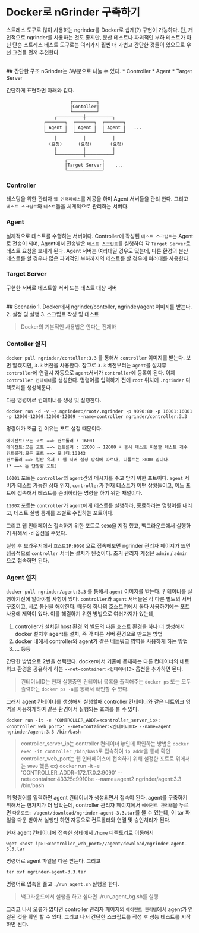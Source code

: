 # Docker로 nGrinder 구축하기
스트레스 도구로 많이 사용하는 ngrinder를 Docker로 쉽게(?) 구현이 가능하다.
단, 개인적으로 ngrinder를 사용하는 것도 좋지만, 분산 테스트나 파괴적인 부하 테스트가 아닌 단순 스트레스 테스트 도구로는 여러가지 훨씬 더 가볍고 간단한 것들이 있으므로 우선 그것들 먼저 추천한다.

<br>
## 간단한 구조
nGrinder는 3부분으로 나눌 수 있다.
* Controller
* Agent
* Target Server

간단하게 표현하면 아래와 같다.
~~~
                        ┌─────────┐
                        |Contoller|
                        └─────────┘
                  ┌──────────┼──────────┐
              ┌───────┐  ┌───────┐  ┌───────┐
              | Agent |  | Agent |  | Agent |   ...
              └───────┘  └───────┘  └───────┘
                  |          |          |
                (요청)      (요청)       (요청)
                  |          |          |
                  └──────────┼──────────┘
                      ┌─────────────┐
                      |Target Server|    ...
                      └─────────────┘

~~~

### Controller
테스팅을 위한 관리자 `웹 인터페이스`를 제공을 하며 Agent 서버들을 관리 한다. 그리고 `테스트 스크립트`와 `테스트`들을 체계적으로 관리하는 서버다.

### Agent
실제적으로 테스트를 수행하는 서버이다. Controller에 작성된 `테스트 스크립트`는 Agent로 전송이 되며, Agent에서 전송받은 `테스트 스크립트`를 실행하여 각 `Target Server`로 테스트 요청을 보내게 된다.  Agent 서버는 여러대일 경우도 있는데, 다른 환경의 분산 테스트를 할 경우나 많은 파괴적인 부하까지의 테스트를 할 경우에 여러대를 사용한다.

### Target Server
구현한 서버로 테스트할 서버 또는 테스트 대상 서버


<br>
##  Scenario
1. Docker에서 ngrinder/contoller, ngrinder/agent 이미지를 받는다.
2. 설정 및 실행
3. 스크립트 작성 및 테스트

> Docker의 기본적인 사용법은 안다는 전제하

### Contoller 설치
`docker pull ngrinder/contoller:3.3` 를 통해서 `controller` 이미지를 받는다.
보면 알겠지만, `3.3` 버전을 사용한다. 참고로 `3.3` 버전부터는 `agent`를 설치후 `controller`에 연결시 자동으로 `agent`서버가 `controller`에 등록이 된다.
이제 `controller 컨테이너`를 생성한다. 명령어를 입력하기 전에 `root` 위치에 `.ngrinder` 디렉토리를 생성해둔다.

다음 명령어로 컨테이너를 생성 및 실행한다.
~~~
docker run -d -v ~/.ngrinder:/root/.ngrinder -p 9090:80 -p 16001:16001 -p 12000-12009:12000-12009 --name=controller ngrinder/controller:3.3
~~~
명령어가 조금 긴 이유는 포트 설정 때문이다.
~~~
에이전트:모든 포트 ==> 컨트롤러 : 16001
에이전트:모든 포트 ==> 컨트롤러 : 12000 ~ 12000 + 동시 테스트 허용할 테스트 개수
컨트롤러:모든 포트 ==> 모니터:13243
컨트롤러 ==> 일반 유저 : 웹 서버 설정 방식에 따르나, 디폴트는 8080 입니다.
(* ==> 는 단방향 포트)
~~~
`16001` 포트는 `controller`와 `agent`간의 메시지를 주고 받기 위한 포트이다. `agent` 서버가 테스트 가능한 상태 인지, `controller`가 현재 테스트가 어떤 상황들이고, 어느 포트에 접속해서 테스트를 준비하라는 명령을 하기 위한 채널이다.


`1200X` 포트는 `controller`가 `agent`에게 테스트를 실행하라, 종료하라는 명령어를 내리고, 테스트 실행 통계를 초별로 수집하는 포트이다.

그리고 웹 인터페이스 접속하기 위한 포트로 `9090`을 지정 했고, 백그라운드에서 실행하기 위해서 `-d` 옵션을 주었다.

실행 후 브라우저에서 `호스트IP:9090` 으로 접속해보면 ngrinder 관리자 페이지가 뜨면 성공적으로 `controller` 서버는 설치가 된것이다.
초기 관리자 계정은 `admin` / `admin` 으로 접속하면 된다.

### Agent 설치
`docker pull ngrinder/agent:3.3` 를 통해서 `agent` 이미지를 받는다.
컨테이너를 실행하기전에 알아야할 사항이 있다.
`controller`와 `agent` 서버들은 각 다른 별도의 서버구조이고, 서로 통신을 해야한다. 때문에 하나의 호스트위에서 둘다 사용하기에는 포트 사용에 제약이 있다.
이를 해결하기 위한 방법으로 여러가지가 있는데,
1. controller가 설치된 host 환경 외 별도의 다른 호스트 환경을 하나 더 생성해서 docker 설치후 agent를 설치, 즉 각 다른 서버 환경으로 만드는 방법
2. docker 내에서 controller와 agent가 같은 네트워크 영역을 사용하게 하는 방법
3. ... 등등

간단한 방법으로 2번을 선택했다. docker에서 기존에 존재하는 다른 컨테이너의 네트워크 환경을 공유하게 하는 `--net=container:<컨테이너ID>` 옵션을 추가하면 된다.
> 컨테이너ID는 현재 실행중인 컨테이너 목록을 출력해주는 `docker ps` 또는 모두 출력하는 `docker ps -a`를 통해서 확인할 수 있다.


그래서 agent 컨테이너를 생성해서 실행할때 controller 컨테이너와 같은 네트워크 영역을 사용하게하여 같은 환경에서 실행되는 효과를 볼 수 있다.

~~~
docker run -it -e 'CONTROLLER_ADDR=<controller_server_ip>:<controller_web_port>' --net=container:<컨테이너ID> --name=agent ngrinder/agent:3.3 /bin/bash
~~~
> controller_server_ip는 controller 컨테이너 ip인데 확인하는 방법은 `docker exec -it controller /bin/bash`로 접속하여 `ip addr`을 통해 확인
> controller_web_port는 웹 인터페이스에 접속하기 위해 설정한 포트로 위에서는 `9090` 했음
> ex)
> docker run -it -e 'CONTROLLER_ADDR=172.17.0.2:9090' --net=container:43325c9910be  --name=agent2 ngrinder/agent:3.3 /bin/bash

위 명령어를 입력하면 agent 컨테이너가 생성되면서 접속이 된다.
agent를 구축하기 위해서는 한가지가 더 남았는데, controller 관리자 페이지에서 `에이전트 관리탭`을 누르면 `다운로드: /agent/download/ngrinder-agent-3.3.tar`를 볼 수 있는데, 이 tar 파일을 다운 받아서 실행만 하면 자동으로 컨트롤러와 연결 및 승인처리가 된다.

현재 agent 컨테이너에 접속한 상테에서 `/home` 디렉토리로 이동해서
~~~
wget <host ip>:<controller_web_port>//agent/download/ngrinder-agent-3.3.tar
~~~
명령어로 agent 파일을 다운 받는다. 그리고
~~~
tar xvf ngrinder-agent-3.3.tar
~~~
명령어로 압축을 풀고 `./run_agent.sh` 실행을 한다.
> 백그라운드에서 실행을 하고 싶다면 ./run_agent_bg.sh를 실행

그리고 나서 오류가 없다면 controller 관리자 페이지의 `에이전트 관리탭`에서 agent가 연결된 것을 확인 할 수 있다.
그리고 나서 간단한 스크립트를 작성 후 성능 테스트를 시작 하면 된다.
